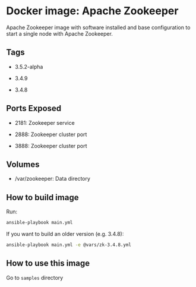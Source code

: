 # Docker image: Apache Zookeeper

Apache Zookeeper image with software installed and base configuration
to start a single node with Apache Zookeeper.

## Tags

* 3.5.2-alpha

* 3.4.9

* 3.4.8

## Ports Exposed

* 2181: Zookeeper service

* 2888: Zookeeper cluster port

* 3888: Zookeeper cluster port

## Volumes

* /var/zookeeper: Data directory

## How to build image

Run: 

```bash
ansible-playbook main.yml
```

If you want to build an older version (e.g. 3.4.8):

```bash
ansible-playbook main.yml -e @vars/zk-3.4.8.yml
```

## How to use this image

Go to `samples` directory